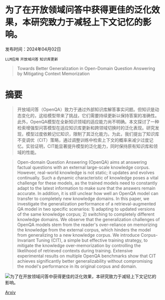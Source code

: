# 为了在开放领域问答中获得更佳的泛化效果，本研究致力于减轻上下文记忆的影响。

发布时间：2024年04月02日

`LLM应用` `开放域问答` `知识库更新`

> Towards Better Generalization in Open-Domain Question Answering by Mitigating Context Memorization

# 摘要

> 开放域问答（OpenQA）致力于通过外部知识库解答事实问题。但知识是动态变化的，这给模型带来了挑战，它们需要持续更新以保持答案的准确性。此外，OpenQA模型在全新知识领域的适应能力尚不明确。本文探讨了一种检索增强型问答模型在适应知识库更新和跨领域切换时的泛化表现。研究发现，模型过度依赖记忆知识，限制了其泛化能力。为此，我们提出了知识库不变调优（CIT）策略，通过调整训练中检索上下文的概率来减少过度记忆。实验证明，CIT能显著提升模型的泛化能力，同时保持原有知识库和领域的性能。

> Open-domain Question Answering (OpenQA) aims at answering factual questions with an external large-scale knowledge corpus. However, real-world knowledge is not static; it updates and evolves continually. Such a dynamic characteristic of knowledge poses a vital challenge for these models, as the trained models need to constantly adapt to the latest information to make sure that the answers remain accurate. In addition, it is still unclear how well an OpenQA model can transfer to completely new knowledge domains. In this paper, we investigate the generalization performance of a retrieval-augmented QA model in two specific scenarios: 1) adapting to updated versions of the same knowledge corpus; 2) switching to completely different knowledge domains. We observe that the generalization challenges of OpenQA models stem from the reader's over-reliance on memorizing the knowledge from the external corpus, which hinders the model from generalizing to a new knowledge corpus. We introduce Corpus-Invariant Tuning (CIT), a simple but effective training strategy, to mitigate the knowledge over-memorization by controlling the likelihood of retrieved contexts during training. Extensive experimental results on multiple OpenQA benchmarks show that CIT achieves significantly better generalizability without compromising the model's performance in its original corpus and domain.

![为了在开放领域问答中获得更佳的泛化效果，本研究致力于减轻上下文记忆的影响。](../../../paper_images/2404.01652/x1.png)

[Arxiv](https://arxiv.org/abs/2404.01652)